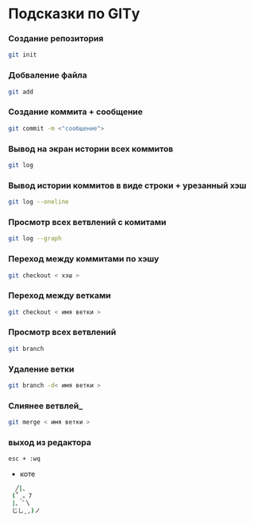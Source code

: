 # Подсказки по GITу

### Создание репозитория 
```sh 
git init
```

### Добваление файла
```sh
git add
```

### Создание коммита + сообщение
```sh
git commit -m <"сообщение">
```

### Вывод на экран истории всех коммитов
```sh
git log
```

### Вывод истории коммитов в виде строки + урезанный хэш 
```sh
git log --oneline
```

### Просмотр всех ветвлений с комитами
```sh
git log --graph
```

### Переход между коммитами по хэшу
```sh
git checkout < хэш >
```

### Переход между ветками
```sh
git checkout < имя ветки >
```

### Просмотр всех ветвлений
```sh
git branch
```

### Удаление ветки
```sh
git branch -d< имя ветки >
```

### Слиянее ветвлей_
```sh
git merge < имя ветки >
```

### выход из редактора 
```sh
esc + :wq
```
* коте
```sh
  ╱|、
 (˚ˎ。7  
 |、˜〵          
 じしˍ,)ノ
```
